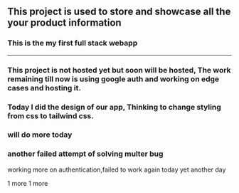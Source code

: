 ## This project is used to store and showcase all the your product information

### This is the my first full stack webapp

---

### This project is not hosted yet but soon will be hosted, The work remaining till now is using google auth and working on edge cases and hosting it.

### Today I did the design of our app, Thinking to change styling from css to tailwind css.

### will do more today

### another failed attempt of solving multer bug

working more on authentication,failed to work again today
yet another day


1 more
1 more
